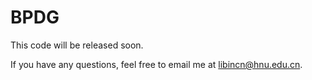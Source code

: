 # BPDG
This code will be released soon.

If you have any questions, feel free to email me at libincn@hnu.edu.cn.
